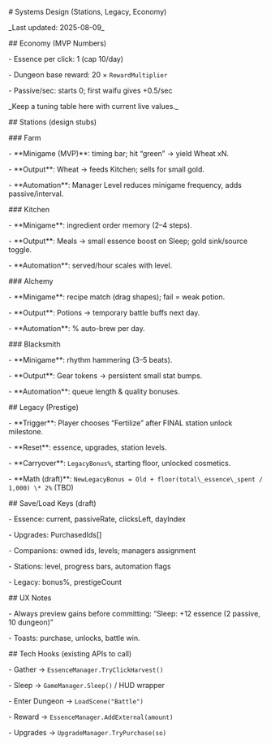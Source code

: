 \# Systems Design (Stations, Legacy, Economy)



\_Last updated: 2025-08-09\_



\## Economy (MVP Numbers)

\- Essence per click: 1 (cap 10/day)

\- Dungeon base reward: 20 × `RewardMultiplier`

\- Passive/sec: starts 0; first waifu gives +0.5/sec



\_Keep a tuning table here with current live values.\_



\## Stations (design stubs)



\### Farm

\- \*\*Minigame (MVP)\*\*: timing bar; hit “green” → yield Wheat xN.

\- \*\*Output\*\*: Wheat → feeds Kitchen; sells for small gold.

\- \*\*Automation\*\*: Manager Level reduces minigame frequency, adds passive/interval.



\### Kitchen

\- \*\*Minigame\*\*: ingredient order memory (2–4 steps).

\- \*\*Output\*\*: Meals → small essence boost on Sleep; gold sink/source toggle.

\- \*\*Automation\*\*: served/hour scales with level.



\### Alchemy

\- \*\*Minigame\*\*: recipe match (drag shapes); fail = weak potion.

\- \*\*Output\*\*: Potions → temporary battle buffs next day.

\- \*\*Automation\*\*: % auto-brew per day.



\### Blacksmith

\- \*\*Minigame\*\*: rhythm hammering (3–5 beats).

\- \*\*Output\*\*: Gear tokens → persistent small stat bumps.

\- \*\*Automation\*\*: queue length \& quality bonuses.



\## Legacy (Prestige)

\- \*\*Trigger\*\*: Player chooses “Fertilize” after FINAL station unlock milestone.

\- \*\*Reset\*\*: essence, upgrades, station levels.

\- \*\*Carryover\*\*: `LegacyBonus%`, starting floor, unlocked cosmetics.

\- \*\*Math (draft)\*\*: `NewLegacyBonus = Old + floor(total\_essence\_spent / 1,000) \* 2%` (TBD)



\## Save/Load Keys (draft)

\- Essence: current, passiveRate, clicksLeft, dayIndex

\- Upgrades: PurchasedIds\[]

\- Companions: owned ids, levels; managers assignment

\- Stations: level, progress bars, automation flags

\- Legacy: bonus%, prestigeCount



\## UX Notes

\- Always preview gains before committing: “Sleep: +12 essence (2 passive, 10 dungeon)”

\- Toasts: purchase, unlocks, battle win.



\## Tech Hooks (existing APIs to call)

\- Gather → `EssenceManager.TryClickHarvest()`

\- Sleep → `GameManager.Sleep()` / HUD wrapper

\- Enter Dungeon → `LoadScene("Battle")`

\- Reward → `EssenceManager.AddExternal(amount)`

\- Upgrades → `UpgradeManager.TryPurchase(so)`



